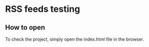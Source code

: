 #  RSS feeds testing

## How to open
To check the project, simply open the index.html file in the browser.
